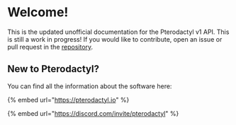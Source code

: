 # Welcome!

This is the updated unofficial documentation for the Pterodactyl v1 API. This is still a work in progress! If you would like to contribute, open an issue or pull request in the [repository](https://github.com/devnote-dev/ptero-api-docs).

## New to Pterodactyl?

You can find all the information about the software here:

{% embed url="https://pterodactyl.io" %}

{% embed url="https://discord.com/invite/pterodactyl" %}
